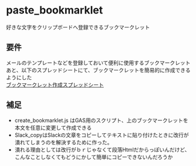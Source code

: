 # paste_bookmarklet
好きな文字をクリップボードへ登録できるブックマークレット

## 要件
メールのテンプレートなどを登録しておいて便利に使用するブックマークレット  
あと、以下のスプレッドシートにて、ブックマークレットを簡易的に作成できるようにした  
[ブックマークレット作成スプレッドシート](https://docs.google.com/spreadsheets/d/1cfjcBl_AdiP7NkHfIWhKrHh7ZOGSPUk8urb5uZjP1Zs/edit#gid=0)

## 補足
* create_bookmarklet.js はGAS用のスクリプト、上のブックマークレットを本文を任意に変更して作成できる
* Slack_copyはSlackの文章をコピーしてテキストに貼り付けたときに改行が潰れてしまうのを解決するために作った。  
* 潰れる理由としては改行がｂｒじゃなくて段落Htmlだからっぽいんだけど、こんなことしなくてもどうにかして簡単にコピーできないんだろうか
